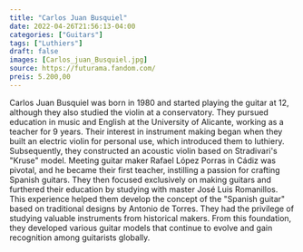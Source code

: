```yaml
---
title: "Carlos Juan Busquiel"
date: 2022-04-26T21:56:13-04:00
categories: ["Guitars"]
tags: ["Luthiers"]
draft: false
images: [Carlos_juan_Busquiel.jpg]
source: https://futurama.fandom.com/
preis: 5.200,00
---
```


Carlos Juan Busquiel was born in 1980 and started playing the guitar at 12, although they also studied the violin at a conservatory. They pursued education in music and English at the University of Alicante, working as a teacher for 9 years. Their interest in instrument making began when they built an electric violin for personal use, which introduced them to luthiery. Subsequently, they constructed an acoustic violin based on Stradivari's "Kruse" model. Meeting guitar maker Rafael López Porras in Cádiz was pivotal, and he became their first teacher, instilling a passion for crafting Spanish guitars. They then focused exclusively on making guitars and furthered their education by studying with master José Luis Romanillos. This experience helped them develop the concept of the "Spanish guitar" based on traditional designs by Antonio de Torres. They had the privilege of studying valuable instruments from historical makers. From this foundation, they developed various guitar models that continue to evolve and gain recognition among guitarists globally.
